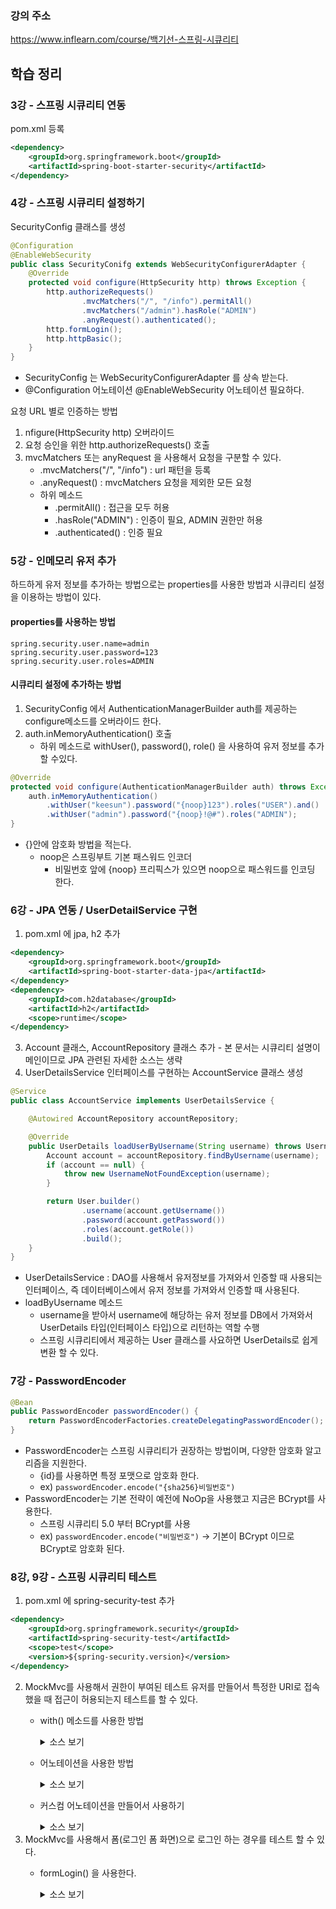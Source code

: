 ### 강의 주소
https://www.inflearn.com/course/백기선-스프링-시큐리티

## 학습 정리
### 3강 - 스프링 시큐리티 연동
pom.xml 등록
``` xml
<dependency>
    <groupId>org.springframework.boot</groupId>
    <artifactId>spring-boot-starter-security</artifactId>
</dependency>
```

### 4강 - 스프링 시큐리티 설정하기
SecurityConfig 클래스를 생성
``` java
@Configuration
@EnableWebSecurity
public class SecurityConifg extends WebSecurityConfigurerAdapter {
    @Override
    protected void configure(HttpSecurity http) throws Exception {
        http.authorizeRequests()
                .mvcMatchers("/", "/info").permitAll()
                .mvcMatchers("/admin").hasRole("ADMIN")
                .anyRequest().authenticated();
        http.formLogin();
        http.httpBasic();
    }
}
```
- SecurityConfig 는 WebSecurityConfigurerAdapter 를 상속 받는다.
- @Configuration 어노테이션 @EnableWebSecurity 어노테이션 필요하다.

요청 URL 별로 인증하는 방법

1. nfigure(HttpSecurity http) 오버라이드
2. 요청 승인을 위한 http.authorizeRequests() 호출
3. mvcMatchers 또는  anyRequest 을 사용해서 요청을 구분할 수 있다.
    - .mvcMatchers("/", "/info") : url 패턴을 등록
    - .anyRequest() : mvcMatchers 요청을 제외한 모든 요청
    - 하위 메소드
        - .permitAll() : 접근을 모두 허용
        - .hasRole("ADMIN") : 인증이 필요, ADMIN 권한만 허용
        - .authenticated() : 인증 필요

### 5강 - 인메모리 유저 추가
하드하게 유저 정보를 추가하는 방법으로는 properties를 사용한 방법과 시큐리티 설정을 이용하는 방법이 있다.

#### properties를 사용하는 방법
``` properties
spring.security.user.name=admin
spring.security.user.password=123
spring.security.user.roles=ADMIN
```  

#### 시큐리티 설정에 추가하는 방법
1. SecurityConfig 에서 AuthenticationManagerBuilder auth를 제공하는 configure메소드를 오버라이드 한다.
2. auth.inMemoryAuthentication() 호출
    - 하위 메소드로 withUser(), password(), role() 을 사용하여 유저 정보를 추가 할 수있다.
``` java
@Override
protected void configure(AuthenticationManagerBuilder auth) throws Exception {
    auth.inMemoryAuthentication()
        .withUser("keesun").password("{noop}123").roles("USER").and()
        .withUser("admin").password("{noop}!@#").roles("ADMIN");
}
```
- {}안에 암호화 방법을 적는다.
    - noop은 스프링부트 기본 패스워드 인코더
        - 비밀번호 앞에 {noop} 프리픽스가 있으면 noop으로 패스워드를 인코딩 한다.

### 6강 - JPA 연동 / UserDetailService 구현
1. pom.xml 에 jpa, h2 추가
``` xml
<dependency>
    <groupId>org.springframework.boot</groupId>
    <artifactId>spring-boot-starter-data-jpa</artifactId>
</dependency>
<dependency>
    <groupId>com.h2database</groupId>
    <artifactId>h2</artifactId>
    <scope>runtime</scope>
</dependency>
```
3. Account 클래스, AccountRepository 클래스 추가 - 본 문서는 시큐리티 설명이 메인이므로 JPA 관련된 자세한 소스는 생략
4. UserDetailsService 인터페이스를 구현하는 AccountService 클래스 생성
``` java
@Service
public class AccountService implements UserDetailsService {

    @Autowired AccountRepository accountRepository;

    @Override
    public UserDetails loadUserByUsername(String username) throws UsernameNotFoundException {
        Account account = accountRepository.findByUsername(username);
        if (account == null) {
            throw new UsernameNotFoundException(username);
        }

        return User.builder()
                .username(account.getUsername())
                .password(account.getPassword())
                .roles(account.getRole())
                .build();
    }
}
```
- UserDetailsService : DAO를 사용해서 유저정보를 가져와서 인증할 때 사용되는 인터페이스, 즉 데이터베이스에서 유저 정보를 가져와서 인증할 때 사용된다.
- loadByUsername 메소드
    - username을 받아서 username에 해당하는 유저 정보를 DB에서 가져와서 UserDetails 타입(인터페이스 타입)으로 리턴하는 역할 수행
    - 스프링 시큐리티에서 제공하는 User 클래스를 사요하면 UserDetails로 쉽게 변환 할 수 있다.

### 7강 - PasswordEncoder
``` java
@Bean
public PasswordEncoder passwordEncoder() {
    return PasswordEncoderFactories.createDelegatingPasswordEncoder();
}
```
- PasswordEncoder는 스프링 시큐리티가 권장하는 방법이며, 다양한 암호화 알고리즘을 지원한다.
    - {id}를 사용하면 특정 포맷으로 암호화 한다.
    - ex) `passwordEncoder.encode("{sha256}비밀번호")`
- PasswordEncoder는 기본 전략이 예전에 NoOp을 사용했고 지금은 BCrypt를 사용한다.
    - 스프링 시큐리티 5.0 부터 BCrypt를 사용
    - ex) `passwordEncoder.encode("비밀번호")` -> 기본이 BCrypt 이므로 BCrypt로 암호화 된다.

### 8강, 9강 - 스프링 시큐리티 테스트
1. pom.xml 에 spring-security-test 추가
``` xml 
<dependency>
    <groupId>org.springframework.security</groupId>
    <artifactId>spring-security-test</artifactId>
    <scope>test</scope>
    <version>${spring-security.version}</version>
</dependency>
```
2. MockMvc를 사용해서 권한이 부여된 테스트 유저를 만들어서 특정한 URI로 접속했을 때 접근이 허용되는지 테스트를 할 수 있다.
     - with() 메소드를 사용한 방법
        <details>
        <summary>소스 보기</summary>
        <div markdown="1">

        ``` java
        @RunWith(SpringRunner.class)
        @SpringBootTest
        @AutoConfigureMockMvc
        public class AccountControllerTest {
            @Autowired
            MockMvc mockMvc;
    
            @Test
            public void index_anonymous() throws Exception {
            mockMvc.perform(get("/").with(anonymous()))
                    .andDo(print())
                    .andExpect(status().isOk());
            }
    
            @Test
            public void index_user() throws Exception {
                mockMvc.perform(get("/").with(user("keesun").roles("USER")))
                        .andDo(print())
                        .andExpect(status().isOk());
            }
    
            @Test
            public void admin_user() throws Exception {
                mockMvc.perform(get("/").with(user("keesun").roles("USER")))
                        .andDo(print())
                        .andExpect(status().isForbidden());
            }
    
            @Test
            public void admin_admin() throws Exception {
                mockMvc.perform(get("/admin").with(user("keesun").roles("ADMIN")))
                        .andDo(print())
                        .andExpect(status().isOk());
            }
        }
        ```
        </div>
        </details>

    - 어노테이션을 사용한 방법
        <details>
        <summary>소스 보기</summary>
        <div markdown="1">

        ``` java
        @RunWith(SpringRunner.class)
        @SpringBootTest
        @AutoConfigureMockMvc
        public class AccountControllerTest {
        @Autowired
        MockMvc mockMvc;
    
            @Test
            @WithAnonymousUser
            public void index_anonymous() throws Exception {
                mockMvc.perform(get("/"))
                        .andDo(print())
                        .andExpect(status().isOk());
            }
    
            @Test
            @WithMockUser(username = "keesun", roles = "USER")
            public void index_user() throws Exception {
                mockMvc.perform(get("/"))
                        .andDo(print())
                        .andExpect(status().isOk());
            }
    
            @Test
            @WithMockUser(username = "keesun", roles = "USER")
            public void admin_user() throws Exception {
                mockMvc.perform(get("/"))
                        .andDo(print())
                        .andExpect(status().isForbidden());
            }
    
            @Test
            @WithMockUser(username = "keesun", roles = "ADMIN")
            public void admin_admin() throws Exception {
                mockMvc.perform(get("/admin"))
                        .andDo(print())
                        .andExpect(status().isOk());
            }
        }
        ```
        </div>
        </details>

    - 커스컴 어노테이션을 만들어서 사용하기
        <details>
        <summary>소스 보기</summary>
        <div markdown="1">

        ``` java
        @Retention(RetentionPolicy.RUNTIME)
        @WithMockUser(username = "keesun", roles = "USER")
        public @interface WithUser {

        }
        ```

        ``` java
        @RunWith(SpringRunner.class)
        @SpringBootTest
        @AutoConfigureMockMvc
        public class AccountControllerTest {
            @Autowired
            MockMvc mockMvc;

            @Test
            @WithAnonymousUser
            public void index_anonymous() throws Exception {
                mockMvc.perform(get("/"))
                        .andDo(print())
                        .andExpect(status().isOk());
            }

            @Test
            @WithUser
            public void index_user() throws Exception {
                mockMvc.perform(get("/"))
                        .andDo(print())
                        .andExpect(status().isOk());
            }

            @Test
            @WithUser
            public void admin_user() throws Exception {
                mockMvc.perform(get("/"))
                        .andDo(print())
                        .andExpect(status().isForbidden());
            }

            @Test
            @WithMockUser(username = "keesun", roles = "ADMIN")
            public void admin_admin() throws Exception {
                mockMvc.perform(get("/admin"))
                        .andDo(print())
                        .andExpect(status().isOk());
            }
        }
        ```
        </div>
        </details>
3. MockMvc를 사용해서 폼(로그인 폼 화면)으로 로그인 하는 경우를 테스트 할 수 있다.
   - formLogin() 을 사용한다.
        
       <details>
       <summary>소스 보기</summary>
       <div markdown="1">
    
       ``` java
       @Test
       @Transactional
       public void login_success() throws Exception {
           String username = "keesun";
           String password = "123";
           Account user = this.createUser(username, password);
           mockMvc.perform(formLogin().user(user.getUsername()).password(password))
                   .andExpect(authenticated());
       }
    
       @Test
       @Transactional
       public void login_fail() throws Exception {
           String username = "keesun";
           String password = "123";
           Account user = this.createUser(username, password);
           mockMvc.perform(formLogin().user(user.getUsername()).password("12345"))
                   .andExpect(authenticated());
       }
    
       private Account createUser(String username, String password) {
           Account account = new Account();
           account.setUsername(username);
           account.setPassword(password);
           account.setRole("USER");
           return  accountService.createNew(account);
       }
       ```
       </div>
       </details>
